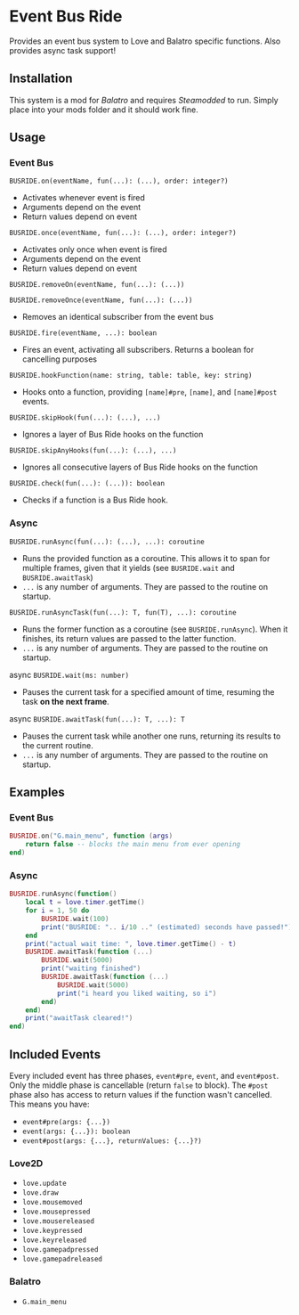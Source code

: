 # Event Bus Ride
Provides an event bus system to Love and Balatro specific functions.
Also provides async task support!

## Installation
This system is a mod for *Balatro* and requires *Steamodded* to run.
Simply place into your mods folder and it should work fine.

## Usage
### Event Bus
`BUSRIDE.on(eventName, fun(...): (...), order: integer?)`
- Activates whenever event is fired
- Arguments depend on the event
- Return values depend on event

`BUSRIDE.once(eventName, fun(...): (...), order: integer?)`
- Activates only once when event is fired
- Arguments depend on the event
- Return values depend on event

`BUSRIDE.removeOn(eventName, fun(...): (...))`

`BUSRIDE.removeOnce(eventName, fun(...): (...))`
- Removes an identical subscriber from the event bus

`BUSRIDE.fire(eventName, ...): boolean`
- Fires an event, activating all subscribers. Returns a boolean for cancelling purposes

`BUSRIDE.hookFunction(name: string, table: table, key: string)`
- Hooks onto a function, providing `[name]#pre`, `[name]`, and `[name]#post` events.

`BUSRIDE.skipHook(fun(...): (...), ...)`
- Ignores a layer of Bus Ride hooks on the function

`BUSRIDE.skipAnyHooks(fun(...): (...), ...)`
- Ignores all consecutive layers of Bus Ride hooks on the function

`BUSRIDE.check(fun(...): (...)): boolean`
- Checks if a function is a Bus Ride hook.
### Async
`BUSRIDE.runAsync(fun(...): (...), ...): coroutine`
- Runs the provided function as a coroutine. This allows it to span for multiple frames, given that it yields (see `BUSRIDE.wait` and `BUSRIDE.awaitTask`)
- `...` is any number of arguments. They are passed to the routine on startup.

`BUSRIDE.runAsyncTask(fun(...): T, fun(T), ...): coroutine`
- Runs the former function as a coroutine (see `BUSRIDE.runAsync`). When it finishes, its return values are passed to the latter function.
- `...` is any number of arguments. They are passed to the routine on startup.

async `BUSRIDE.wait(ms: number)`
- Pauses the current task for a specified amount of time, resuming the task **on the next frame**.

async `BUSRIDE.awaitTask(fun(...): T, ...): T`
- Pauses the current task while another one runs, returning its results to the current routine.
- `...` is any number of arguments. They are passed to the routine on startup.

## Examples
### Event Bus
```lua
BUSRIDE.on("G.main_menu", function (args)
    return false -- blocks the main menu from ever opening
end)
```
### Async
```lua
BUSRIDE.runAsync(function()
    local t = love.timer.getTime()
    for i = 1, 50 do
        BUSRIDE.wait(100)
        print("BUSRIDE: ".. i/10 .." (estimated) seconds have passed!")
    end
    print("actual wait time: ", love.timer.getTime() - t)
    BUSRIDE.awaitTask(function (...)
        BUSRIDE.wait(5000)
        print("waiting finished")
        BUSRIDE.awaitTask(function (...)
            BUSRIDE.wait(5000)
            print("i heard you liked waiting, so i")
        end)
    end)
    print("awaitTask cleared!")
end)
```

## Included Events
Every included event has three phases, `event#pre`, `event`, and `event#post`. Only the middle phase is cancellable (return `false` to block).
The `#post` phase also has access to return values if the function wasn't cancelled.
This means you have:
- `event#pre(args: {...})`
- `event(args: {...}): boolean`
- `event#post(args: {...}, returnValues: {...}?)`
### Love2D
- `love.update`
- `love.draw`
- `love.mousemoved`
- `love.mousepressed`
- `love.mousereleased`
- `love.keypressed`
- `love.keyreleased`
- `love.gamepadpressed`
- `love.gamepadreleased`
### Balatro
- `G.main_menu`